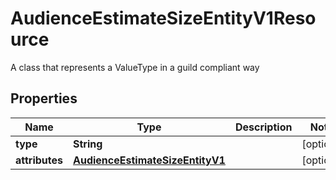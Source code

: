 

# AudienceEstimateSizeEntityV1Resource

A class that represents a ValueType in a guild compliant way

## Properties

Name | Type | Description | Notes
------------ | ------------- | ------------- | -------------
**type** | **String** |  |  [optional]
**attributes** | [**AudienceEstimateSizeEntityV1**](AudienceEstimateSizeEntityV1.md) |  |  [optional]



